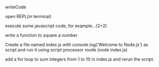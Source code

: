 writeCode

open REPL(in terminal)

execute some javascript code, for example...(2+2)

write a function to square a number

Create a file named index.js with console.log('Welcome to Node.js') as script and run it using script processor mode (node index.js)

add a for loop to sum integers from 1 to 10 in index.js and rerun the script.